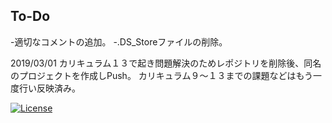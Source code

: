## To-Do
-適切なコメントの追加。
-.DS_Storeファイルの削除。

2019/03/01
カリキュラム１３で起き問題解決のためレポジトリを削除後、同名のプロジェクトを作成しPush。
カリキュラム９〜１３までの課題などはもう一度行い反映済み。

<a href="https://packagist.org/packages/laravel/framework"><img src="https://poser.pugx.org/laravel/framework/license.svg" alt="License"></a>
